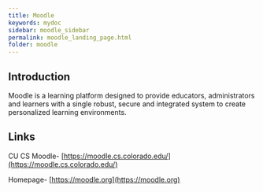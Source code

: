 ```yaml
---
title: Moodle
keywords: mydoc
sidebar: moodle_sidebar
permalink: moodle_landing_page.html
folder: moodle
---
```


## Introduction

Moodle is a learning platform designed to provide educators, administrators and learners with a single robust, secure and integrated system to create personalized learning environments.

## Links

CU CS Moodle- [https://moodle.cs.colorado.edu/](https://moodle.cs.colorado.edu/)

Homepage- [https://moodle.org](https://moodle.org)
